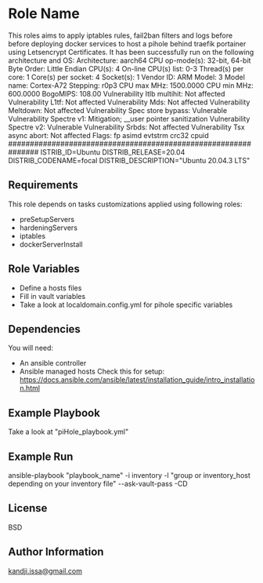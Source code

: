 Role Name
=========

This roles aims to apply iptables rules, fail2ban filters and logs before before deploying docker services to host a pihole behind traefik portainer using Letsencrypt Certificates.
It has been successfully run on the following architecture and OS:
Architecture:                    aarch64
CPU op-mode(s):                  32-bit, 64-bit
Byte Order:                      Little Endian
CPU(s):                          4
On-line CPU(s) list:             0-3
Thread(s) per core:              1
Core(s) per socket:              4
Socket(s):                       1
Vendor ID:                       ARM
Model:                           3
Model name:                      Cortex-A72
Stepping:                        r0p3
CPU max MHz:                     1500.0000
CPU min MHz:                     600.0000
BogoMIPS:                        108.00
Vulnerability Itlb multihit:     Not affected
Vulnerability L1tf:              Not affected
Vulnerability Mds:               Not affected
Vulnerability Meltdown:          Not affected
Vulnerability Spec store bypass: Vulnerable
Vulnerability Spectre v1:        Mitigation; __user pointer sanitization
Vulnerability Spectre v2:        Vulnerable
Vulnerability Srbds:             Not affected
Vulnerability Tsx async abort:   Not affected
Flags:                           fp asimd evtstrm crc32 cpuid
###############################################################
ISTRIB_ID=Ubuntu
DISTRIB_RELEASE=20.04
DISTRIB_CODENAME=focal
DISTRIB_DESCRIPTION="Ubuntu 20.04.3 LTS"

Requirements
------------
This role depends on tasks customizations applied using following roles:

- preSetupServers
- hardeningServers
- iptables
- dockerServerInstall

Role Variables
--------------

- Define a hosts files
- Fill in vault variables
- Take a look at localdomain.config.yml for pihole specific variables

Dependencies
------------
You will need:
- An ansible controller
- Ansible managed hosts
Check this for setup: 
https://docs.ansible.com/ansible/latest/installation_guide/intro_installation.html

Example Playbook
----------------

Take a look at "piHole_playbook.yml"

Example Run
-----------
ansible-playbook "playbook_name" -i inventory -l "group or inventory_host depending on your inventory file" --ask-vault-pass -CD

License
-------

BSD

Author Information
------------------
kandji.issa@gmail.com

